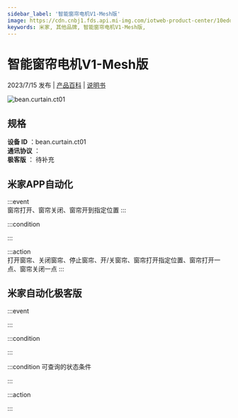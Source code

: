 ```yaml
---
sidebar_label: '智能窗帘电机V1-Mesh版'
image: https://cdn.cnbj1.fds.api.mi-img.com/iotweb-product-center/10edd974348d5e377ddcdde3ab4265c4_1688179070434.png?GalaxyAccessKeyId=AKVGLQWBOVIRQ3XLEW&Expires=9223372036854775807&Signature=t3nuRQCVFsKZJKFivtNFDdnpO5I=
keywords: 米家, 其他品牌, 智能窗帘电机V1-Mesh版, 
---
```

# 智能窗帘电机V1-Mesh版

2023/7/15 发布 | [产品百科](https://home.mi.com/webapp/content/baike/product/index.html?model=bean.curtain.ct01/) | [说明书](https://home.mi.com/views/introduction.html?model=bean.curtain.ct01&region=cn)

![bean.curtain.ct01](https://cdn.cnbj1.fds.api.mi-img.com/iotweb-product-center/10edd974348d5e377ddcdde3ab4265c4_1688179070434.png?GalaxyAccessKeyId=AKVGLQWBOVIRQ3XLEW&Expires=9223372036854775807&Signature=t3nuRQCVFsKZJKFivtNFDdnpO5I=)

## 规格  
> 
**设备 ID** ：bean.curtain.ct01  
**通讯协议** ：  
**极客版**  ： 待补充 


## 米家APP自动化  

:::event  
窗帘打开、窗帘关闭、窗帘开到指定位置
:::

:::condition  

:::

:::action   
打开窗帘、关闭窗帘、停止窗帘、开/关窗帘、窗帘打开指定位置、窗帘打开一点、窗帘关闭一点
:::

## 米家自动化极客版  

:::event  

:::

:::condition  

:::

:::condition 可查询的状态条件  

:::

:::action  

:::

        
